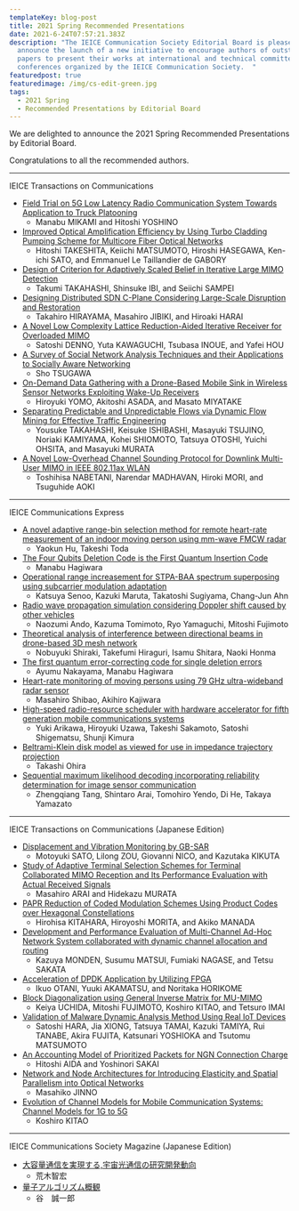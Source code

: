 ```yaml
---
templateKey: blog-post
title: 2021 Spring Recommended Presentations
date: 2021-6-24T07:57:21.383Z
description: "The IEICE Communication Society Editorial Board is pleased to
  announce the launch of a new initiative to encourage authors of outstanding
  papers to present their works at international and technical committee
  conferences organized by the IEICE Communication Society.  "
featuredpost: true
featuredimage: /img/cs-edit-green.jpg
tags:
  - 2021 Spring
  - Recommended Presentations by Editorial Board
---
```


We are delighted to announce the 2021 Spring Recommended Presentations by Editorial Board.

Congratulations to all the recommended authors.

---

IEICE Transactions on Communications

- [Field Trial on 5G Low Latency Radio Communication System Towards Application to Truck Platooning](https://www.jstage.jst.go.jp/article/transcom/E102.B/8/E102.B_2018TTP0021/_article/-char/en)
  - Manabu MIKAMI and Hitoshi YOSHINO
- [Improved Optical Amplification Efficiency by Using Turbo Cladding Pumping Scheme for Multicore Fiber Optical Networks](https://www.jstage.jst.go.jp/article/transcom/E102.B/8/E102.B_2018EBP3296/_article/-char/en)
  - Hitoshi TAKESHITA, Keiichi MATSUMOTO, Hiroshi HASEGAWA, Ken-ichi SATO, and Emmanuel Le Taillandier de GABORY
- [Design of Criterion for Adaptively Scaled Belief in Iterative Large MIMO Detection](https://www.jstage.jst.go.jp/article/transcom/E102.B/2/E102.B_2018EBP3136/_article)
  - Takumi TAKAHASHI, Shinsuke IBI, and Seiichi SAMPEI
- [Designing Distributed SDN C-Plane Considering Large-Scale Disruption and Restoration](https://www.jstage.jst.go.jp/article/transcom/E102.B/3/E102.B_2018NVP0005/_article/-char/en)
  - Takahiro HIRAYAMA, Masahiro JIBIKI, and Hiroaki HARAI
- [A Novel Low Complexity Lattice Reduction-Aided Iterative Receiver for Overloaded MIMO](https://www.jstage.jst.go.jp/article/transcom/E102.B/5/E102.B_2018EBP3215/_article/-char/en)
  - Satoshi DENNO, Yuta KAWAGUCHI, Tsubasa INOUE, and Yafei HOU
- [A Survey of Social Network Analysis Techniques and their Applications to Socially Aware Networking](https://www.jstage.jst.go.jp/article/transcom/E102.B/1/E102.B_2017EBI0003/_article)
  - Sho TSUGAWA
- [On-Demand Data Gathering with a Drone-Based Mobile Sink in Wireless Sensor Networks Exploiting Wake-Up Receivers](https://www.jstage.jst.go.jp/article/transcom/E101.B/10/E101.B_2017NEI0002/_article)
  - Hiroyuki YOMO, Akitoshi ASADA, and Masato MIYATAKE
- [Separating Predictable and Unpredictable Flows via Dynamic Flow Mining for Effective Traffic Engineering](https://www.jstage.jst.go.jp/article/transcom/E101.B/2/E101.B_2017EBT0001/_article/-char/en)
  - Yousuke TAKAHASHI, Keisuke ISHIBASHI, Masayuki TSUJINO, Noriaki KAMIYAMA, Kohei SHIOMOTO, Tatsuya OTOSHI, Yuichi OHSITA, and Masayuki MURATA
- [A Novel Low-Overhead Channel Sounding Protocol for Downlink Multi-User MIMO in IEEE 802.11ax WLAN](https://www.jstage.jst.go.jp/article/transcom/E101.B/3/E101.B_2017EBP3106/_article/-char/en)
  - Toshihisa NABETANI, Narendar MADHAVAN, Hiroki MORI, and Tsuguhide AOKI

---

IEICE Communications Express

- [A novel adaptive range-bin selection method for remote heart-rate measurement of an indoor moving person using mm-wave FMCW radar](https://www.jstage.jst.go.jp/article/comex/10/5/10_2021XBL0032/_article)
  - Yaokun Hu, Takeshi Toda
- [The Four Qubits Deletion Code is the First Quantum Insertion Code](https://www.jstage.jst.go.jp/article/comex/10/5/10_2020XBL0191/_article)
  - Manabu Hagiwara
- [Operational range increasement for STPA-BAA spectrum superposing using subcarrier modulation adaptation](https://www.jstage.jst.go.jp/article/comex/9/1/9_2019XBL0117/_article)
  - Katsuya Senoo, Kazuki Maruta, Takatoshi Sugiyama, Chang-Jun Ahn
- [Radio wave propagation simulation considering Doppler shift caused by other vehicles](https://www.jstage.jst.go.jp/article/comex/9/2/9_2019XBL0142/_article)
  - Naozumi Ando, Kazuma Tomimoto, Ryo Yamaguchi, Mitoshi Fujimoto
- [Theoretical analysis of interference between directional beams in drone-based 3D mesh network](https://www.jstage.jst.go.jp/article/comex/9/3/9_2019XBL0128/_article)
  - Nobuyuki Shiraki, Takefumi Hiraguri, Isamu Shitara, Naoki Honma
- [The first quantum error-correcting code for single deletion errors](https://www.jstage.jst.go.jp/article/comex/9/4/9_2019XBL0154/_article)
  - Ayumu Nakayama, Manabu Hagiwara
- [Heart-rate monitoring of moving persons using 79 GHz ultra-wideband radar sensor](https://www.jstage.jst.go.jp/article/comex/9/5/9_2020XBL0005/_article)
  - Masahiro Shibao, Akihiro Kajiwara
- [High-speed radio-resource scheduler with hardware accelerator for fifth generation mobile communications systems](https://www.jstage.jst.go.jp/article/comex/6/5/6_2017XBL0026/_article)
  - Yuki Arikawa, Hiroyuki Uzawa, Takeshi Sakamoto, Satoshi Shigematsu, Shunji Kimura
- [Beltrami-Klein disk model as viewed for use in impedance trajectory projection](https://www.jstage.jst.go.jp/article/comex/9/7/9_2020XBL0016/_article)
  - Takashi Ohira
- [Sequential maximum likelihood decoding incorporating reliability determination for image sensor communication](https://www.jstage.jst.go.jp/article/comex/9/8/9_2020XBL0058/_article)
  - Zhengqiang Tang, Shintaro Arai, Tomohiro Yendo, Di He, Takaya Yamazato

---

IEICE Transactions on Communications (Japanese Edition)

- [Displacement and Vibration Monitoring by GB-SAR](https://search.ieice.org/bin/summary.php?id=j102-b_11_844)
  - Motoyuki SATO, Lilong ZOU, Giovanni NICO, and Kazutaka KIKUTA
- [Study of Adaptive Terminal Selection Schemes for Terminal Collaborated MIMO Reception and Its Performance Evaluation with Actual Received Signals](https://search.ieice.org/bin/summary.php?id=j103-b_2_110)
  - Masahiro ARAI and Hidekazu MURATA
- [PAPR Reduction of Coded Modulation Schemes Using Product Codes over Hexagonal Constellations](https://search.ieice.org/bin/summary.php?id=j103-b_5_184)
  - Hirohisa KITAHARA, Hiroyoshi MORITA, and Akiko MANADA
- [Development and Performance Evaluation of Multi-Channel Ad-Hoc Network System collaborated with dynamic channel allocation and routing](https://search.ieice.org/bin/summary_advpub.php?id=2019JBP3039&category=B&lang=J)
  - Kazuya MONDEN, Susumu MATSUI, Fumiaki NAGASE, and Tetsu SAKATA
- [Acceleration of DPDK Application by Utilizing FPGA](https://search.ieice.org/bin/summary.php?id=j103-b_4_172)
  - Ikuo OTANI, Yuuki AKAMATSU, and Noritaka HORIKOME
- [Block Diagonalization using General Inverse Matrix for MU-MIMO](https://search.ieice.org/bin/summary.php?id=j103-b_8_300)
  - Keiya UCHIDA, Mitoshi FUJIMOTO, Koshiro KITAO, and Tetsuro IMAI
- [Validation of Malware Dynamic Analysis Method Using Real IoT Devices](https://search.ieice.org/bin/summary.php?id=j103-b_8_272&category=B&year=2020&lang=J)
  - Satoshi HARA, Jia XIONG, Tatsuya TAMAI, Kazuki TAMIYA, Rui TANABE, Akira FUJITA, Katsunari YOSHIOKA and Tsutomu MATSUMOTO
- [An Accounting Model of Prioritized Packets for NGN Connection Charge](https://search.ieice.org/bin/summary.php?id=j103-b_8_344)
  - Hitoshi AIDA and Yoshinori SAKAI
- [Network and Node Architectures for Introducing Elasticity and Spatial Parallelism into Optical Networks](https://search.ieice.org/bin/summary.php?id=j102-b_11_891)
  - Masahiko JINNO
- [Evolution of Channel Models for Mobile Communication Systems: Channel Models for 1G to 5G](https://search.ieice.org/bin/summary.php?id=j102-b_11_731)
  - Koshiro KITAO

---

IEICE Communications Society Magazine (Japanese Edition)

- [大容量通信を実現する,宇宙光通信の研究開発動向](https://www.jstage.jst.go.jp/article/bplus/13/3/13_205/_article/-char/ja/)
  - 荒木智宏
- [量子アルゴリズム概観](https://www.jstage.jst.go.jp/article/bplus/14/2/14_102/_article/-char/ja)
  - 谷　誠一郎
